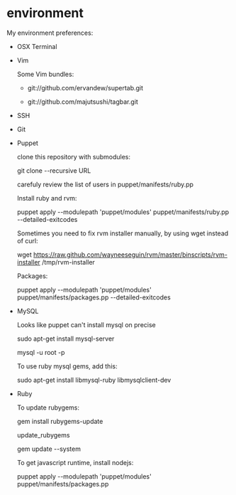 environment
===========

My environment preferences:

* OSX Terminal

* Vim

  Some Vim bundles:
  
  * git://github.com/ervandew/supertab.git

  * git://github.com/majutsushi/tagbar.git

* SSH

* Git

* Puppet

  clone this repository with submodules:

  git clone --recursive URL

  carefuly review the list of users in puppet/manifests/ruby.pp
  
  Install ruby and rvm:

  puppet apply --modulepath 'puppet/modules' puppet/manifests/ruby.pp --detailed-exitcodes

  Sometimes you need to fix rvm installer manually, by using wget instead of curl:

  wget https://raw.github.com/wayneeseguin/rvm/master/binscripts/rvm-installer /tmp/rvm-installer

  Packages:

  puppet apply --modulepath 'puppet/modules' puppet/manifests/packages.pp --detailed-exitcodes

* MySQL

  Looks like puppet can't install mysql on precise

  sudo apt-get install mysql-server

  mysql -u root -p 

  To use ruby mysql gems, add this:

  sudo apt-get install libmysql-ruby libmysqlclient-dev

* Ruby

  To update rubygems:

  gem install rubygems-update

  update_rubygems

  gem update --system

  To get javascript runtime, install nodejs:

  puppet apply --modulepath 'puppet/modules' puppet/manifests/packages.pp

